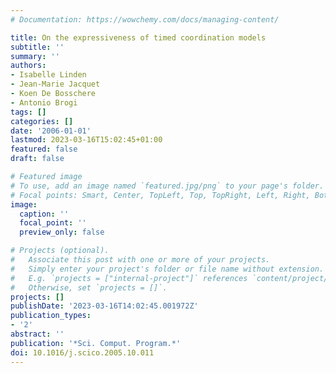 ```yaml
---
# Documentation: https://wowchemy.com/docs/managing-content/

title: On the expressiveness of timed coordination models
subtitle: ''
summary: ''
authors:
- Isabelle Linden
- Jean-Marie Jacquet
- Koen De Bosschere
- Antonio Brogi
tags: []
categories: []
date: '2006-01-01'
lastmod: 2023-03-16T15:02:45+01:00
featured: false
draft: false

# Featured image
# To use, add an image named `featured.jpg/png` to your page's folder.
# Focal points: Smart, Center, TopLeft, Top, TopRight, Left, Right, BottomLeft, Bottom, BottomRight.
image:
  caption: ''
  focal_point: ''
  preview_only: false

# Projects (optional).
#   Associate this post with one or more of your projects.
#   Simply enter your project's folder or file name without extension.
#   E.g. `projects = ["internal-project"]` references `content/project/deep-learning/index.md`.
#   Otherwise, set `projects = []`.
projects: []
publishDate: '2023-03-16T14:02:45.001972Z'
publication_types:
- '2'
abstract: ''
publication: '*Sci. Comput. Program.*'
doi: 10.1016/j.scico.2005.10.011
---
```

